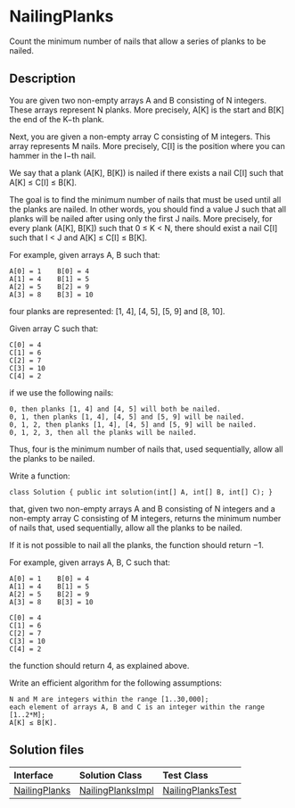 # NailingPlanks

Count the minimum number of nails that allow a series of planks to be nailed.

## Description

You are given two non-empty arrays A and B consisting of N integers. These arrays represent N planks. More precisely, A[K] is the start and B[K] the end of the K−th plank.

Next, you are given a non-empty array C consisting of M integers. This array represents M nails. More precisely, C[I] is the position where you can hammer in the I−th nail.

We say that a plank (A[K], B[K]) is nailed if there exists a nail C[I] such that A[K] ≤ C[I] ≤ B[K].

The goal is to find the minimum number of nails that must be used until all the planks are nailed. In other words, you should find a value J such that all planks will be nailed after using only the first J nails. More precisely, for every plank (A[K], B[K]) such that 0 ≤ K < N, there should exist a nail C[I] such that I < J and A[K] ≤ C[I] ≤ B[K].

For example, given arrays A, B such that:

    A[0] = 1    B[0] = 4
    A[1] = 4    B[1] = 5
    A[2] = 5    B[2] = 9
    A[3] = 8    B[3] = 10

four planks are represented: [1, 4], [4, 5], [5, 9] and [8, 10].

Given array C such that:

    C[0] = 4
    C[1] = 6
    C[2] = 7
    C[3] = 10
    C[4] = 2

if we use the following nails:

	0, then planks [1, 4] and [4, 5] will both be nailed.
	0, 1, then planks [1, 4], [4, 5] and [5, 9] will be nailed.
	0, 1, 2, then planks [1, 4], [4, 5] and [5, 9] will be nailed.
	0, 1, 2, 3, then all the planks will be nailed.

Thus, four is the minimum number of nails that, used sequentially, allow all the planks to be nailed.

Write a function:

	class Solution { public int solution(int[] A, int[] B, int[] C); }

that, given two non-empty arrays A and B consisting of N integers and a non-empty array C consisting of M integers, returns the minimum number of nails that, used sequentially, allow all the planks to be nailed.

If it is not possible to nail all the planks, the function should return −1.

For example, given arrays A, B, C such that:

    A[0] = 1    B[0] = 4
    A[1] = 4    B[1] = 5
    A[2] = 5    B[2] = 9
    A[3] = 8    B[3] = 10

    C[0] = 4
    C[1] = 6
    C[2] = 7
    C[3] = 10
    C[4] = 2

the function should return 4, as explained above.

Write an efficient algorithm for the following assumptions:

	N and M are integers within the range [1..30,000];
	each element of arrays A, B and C is an integer within the range [1..2*M];
	A[K] ≤ B[K].

## Solution files

|  Interface | Solution Class  | Test Class  |
| :------------ | :------------ | :------------ |
| [NailingPlanks](../../../src/main/java/com/iamandu/codechallenger/problems/codility/binarysearch/NailingPlanks.java)  |  [NailingPlanksImpl](../../../src/main/java/com/iamandu/codechallenger/solutions/wescley/codility/binarysearch/NailingPlanksImpl.java) | [NailingPlanksTest](../../../src/test/java/com/iamandu/codechallenger/solutions/wescley/codility/binarysearch/NailingPlanksTest.java)  |
